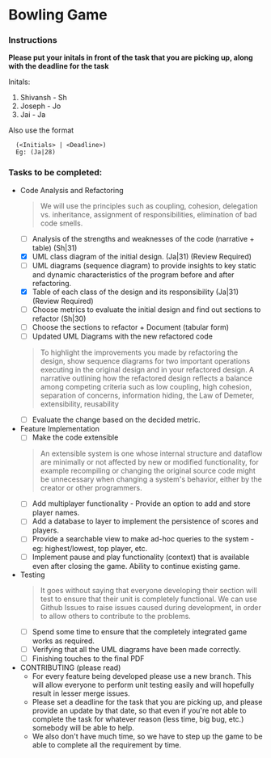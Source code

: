 # Bowling Game 

### Instructions
**Please put your initals in front of the task that you are picking up, along with the deadline for the task**

Initals: 
  1. Shivansh - Sh
  2. Joseph - Jo
  3. Jai - Ja

Also use the format
```
  (<Initials> | <Deadline>) 
  Eg: (Ja|28) 
```

### Tasks to be completed:

* Code Analysis and Refactoring 
  > We will use the principles such as coupling, cohesion, delegation vs. inheritance, assignment of responsibilities, elimination of bad code smells.
  - [ ] Analysis of the strengths and weaknesses of the code (narrative + table) (Sh|31)
  - [X] UML class diagram of the initial design. (Ja|31) (Review Required) 
  - [ ] UML diagrams (sequence diagram) to provide insights to key static and dynamic characteristics of the program before and after refactoring.
  - [X] Table of each class of the design and its responsibility (Ja|31) (Review Required) 
  - [ ] Choose metrics to evaluate the initial design and find out sections to refactor (Sh|30)
  - [ ] Choose the sections to refactor + Document (tabular form)
  - [ ] Updated UML Diagrams with the new refactored code
  >  To highlight the improvements you made by refactoring the design, show sequence diagrams for two important operations executing in the original design and in your refactored design.
  >  A narrative outlining how the refactored design reflects a balance among competing criteria such as low coupling, high cohesion, separation of concerns, information hiding, the Law of Demeter, extensibility, reusability 
  - [ ] Evaluate the change based on the decided metric.

* Feature Implementation
  - [ ] Make the code extensible 
  > An extensible system is one whose internal structure and dataflow are minimally or not affected by new or modified functionality, for example recompiling or changing the original source code might be unnecessary when changing a system's behavior, either by the creator or other programmers.
  - [ ] Add multiplayer functionality - Provide an option to add and store player names. 
  - [ ] Add a database to layer to implement the persistence of scores and players. 
  - [ ] Provide a searchable view to make ad-hoc queries to the system - eg: highest/lowest, top player, etc.
  - [ ] Implement pause and play functionality (context) that is available even after closing the game. Ability to continue existing game. 
  
* Testing
  > It goes without saying that everyone developing their section will test to ensure that their unit is completely functional. We can use Github Issues to raise issues caused during development, in order to allow others to contribute to the problems. 
  - [ ] Spend some time to ensure that the completely integrated game works as required.
  - [ ] Verifying that all the UML diagrams have been made correctly. 
  - [ ] Finishing touches to the final PDF
 
* CONTRIBUTING (please read)
  - For every feature being developed please use a new branch. This will allow everyone to perform unit testing easily and will hopefully result in lesser merge issues. 
  - Please set a deadline for the task that you are picking up, and please provide an update by that date, so that even if you're not able to complete the task for whatever reason (less time, big bug, etc.) somebody will be able to help. 
  - We also don't have much time, so we have to step up the game to be able to complete all the requirement by time. 
  
